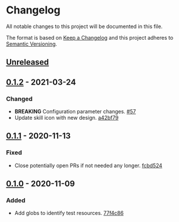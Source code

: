 # Changelog

All notable changes to this project will be documented in this file.

The format is based on [Keep a Changelog](http://keepachangelog.com/)
and this project adheres to [Semantic Versioning](http://semver.org/).

## [Unreleased](https://github.com/atomist-skills/npm-depcheck-skill/compare/0.1.2...HEAD)

## [0.1.2](https://github.com/atomist-skills/npm-depcheck-skill/compare/0.1.1...0.1.2) - 2021-03-24

### Changed

-   **BREAKING** Configuration parameter changes. [#57](https://github.com/atomist-skills/npm-depcheck-skill/issues/57)
-   Update skill icon with new design. [a42bf79](https://github.com/atomist-skills/npm-depcheck-skill/commit/a42bf79ddc8114b92ae2978d5bd4b798058a617a)

## [0.1.1](https://github.com/atomist-skills/npm-depcheck-skill/compare/0.1.0...0.1.1) - 2020-11-13

### Fixed

-   Close potentially open PRs if not needed any longer. [fcbd524](https://github.com/atomist-skills/npm-depcheck-skill/commit/fcbd52423a6ff66583e156ddd7c95d8406a35201)

## [0.1.0](https://github.com/atomist-skills/npm-depcheck-skill/tree/0.1.0) - 2020-11-09

### Added

-   Add globs to identify test resources. [77f4c86](https://github.com/atomist-skills/npm-depcheck-skill/commit/77f4c865a283395fef9d4223f8ee517a0fa65655)
